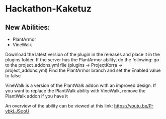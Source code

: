 ﻿# Hackathon-Kaketuz

 ## New Abilities:
   - PlantArmor
   - VineWalk

Download the latest version of the plugin in the releases and place it in the plugins folder. If the server has the PlantArmor ability, do the following: go to the project_addons.yml file (plugins -> ProjectKorra -> project_addons.yml) Find the PlantArmor branch and set the Enabled value to false

VineWalk is a version of the PlantWalk addon with an improved design. If you want to replace the PlantWalk ability with VineWalk, remove the PlantWalk addon if you have it

An overview of the ability can be viewed at this link: https://youtu.be/P-vbkLJSooU


